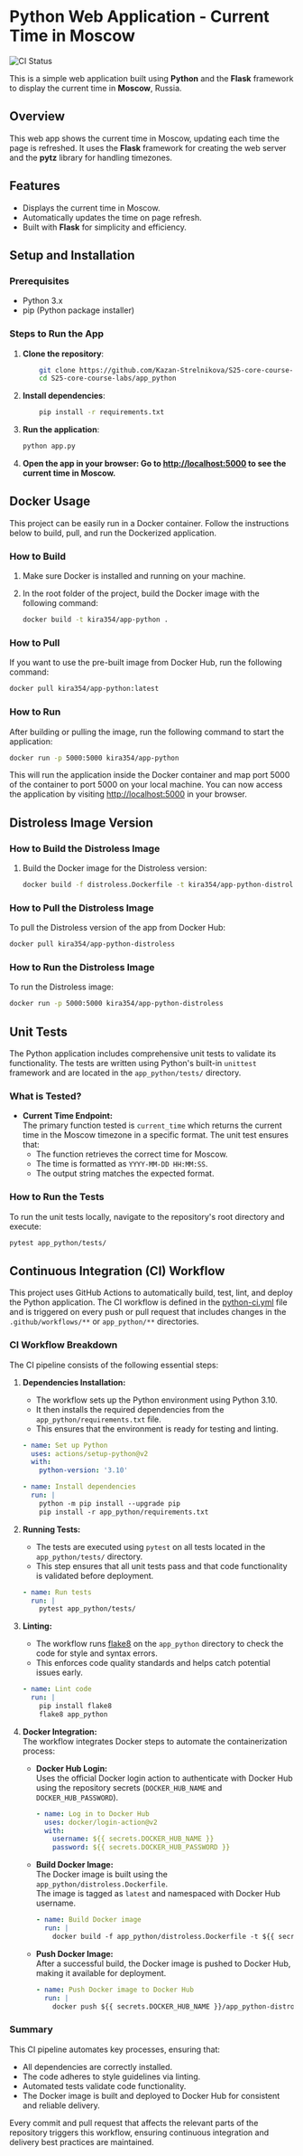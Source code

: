 # Python Web Application - Current Time in Moscow

![CI Status](https://github.com/Kazan-Strelnikova/S25-core-course-labs/actions/workflows/python-ci.yml/badge.svg)

This is a simple web application built using **Python** and the **Flask** framework to display the current time in **Moscow**, Russia.

## Overview

This web app shows the current time in Moscow, updating each time the page is refreshed. It uses the **Flask** framework for creating the web server and the **pytz** library for handling timezones.

## Features

- Displays the current time in Moscow.
- Automatically updates the time on page refresh.
- Built with **Flask** for simplicity and efficiency.

## Setup and Installation

### Prerequisites

- Python 3.x
- pip (Python package installer)

### Steps to Run the App

1. **Clone the repository**:

    ```bash
        git clone https://github.com/Kazan-Strelnikova/S25-core-course-labs.git
        cd S25-core-course-labs/app_python
    ```

2. **Install dependencies**:

    ```bash
        pip install -r requirements.txt
    ```

3. **Run the application**:

    ```bash
    python app.py
    ```

4. **Open the app in your browser: Go to <http://localhost:5000> to see the current time in Moscow.**

## Docker Usage

This project can be easily run in a Docker container. Follow the instructions below to build, pull, and run the Dockerized application.

### How to Build

1. Make sure Docker is installed and running on your machine.

2. In the root folder of the project, build the Docker image with the following command:

   ```bash
   docker build -t kira354/app-python .
   ```

### How to Pull

If you want to use the pre-built image from Docker Hub, run the following command:

```bash
docker pull kira354/app-python:latest
```

### How to Run

After building or pulling the image, run the following command to start the application:

```bash
docker run -p 5000:5000 kira354/app-python
```

This will run the application inside the Docker container and map port 5000 of the container to port 5000 on your local machine. You can now access the application by visiting [http://localhost:5000](http://localhost:5000) in your browser.

## **Distroless Image Version**

### **How to Build the Distroless Image**

1. Build the Docker image for the Distroless version:

   ```bash
   docker build -f distroless.Dockerfile -t kira354/app-python-distroless .
   ```

### **How to Pull the Distroless Image**

To pull the Distroless version of the app from Docker Hub:

```bash
docker pull kira354/app-python-distroless
```

### **How to Run the Distroless Image**

To run the Distroless image:

```bash
docker run -p 5000:5000 kira354/app-python-distroless
```

## Unit Tests

The Python application includes comprehensive unit tests to validate its functionality. The tests are written using Python's built-in `unittest` framework and are located in the `app_python/tests/` directory.

### What is Tested?

- **Current Time Endpoint:**  
  The primary function tested is `current_time` which returns the current time in the Moscow timezone in a specific format. The unit test ensures that:
  - The function retrieves the correct time for Moscow.
  - The time is formatted as `YYYY-MM-DD HH:MM:SS`.
  - The output string matches the expected format.

### How to Run the Tests

To run the unit tests locally, navigate to the repository's root directory and execute:

```bash
pytest app_python/tests/
```

## Continuous Integration (CI) Workflow

This project uses GitHub Actions to automatically build, test, lint, and deploy the Python application. The CI workflow is defined in the [python-ci.yml](.github/workflows/python-ci.yml) file and is triggered on every push or pull request that includes changes in the `.github/workflows/**` or `app_python/**` directories.

### CI Workflow Breakdown

The CI pipeline consists of the following essential steps:


1. **Dependencies Installation:**  
   - The workflow sets up the Python environment using Python 3.10.
   - It then installs the required dependencies from the `app_python/requirements.txt` file.
   - This ensures that the environment is ready for testing and linting.

   ```yaml
   - name: Set up Python
     uses: actions/setup-python@v2
     with:
       python-version: '3.10'

   - name: Install dependencies
     run: |
       python -m pip install --upgrade pip
       pip install -r app_python/requirements.txt
   ```

2. **Running Tests:**  
   - The tests are executed using `pytest` on all tests located in the `app_python/tests/` directory.
   - This step ensures that all unit tests pass and that code functionality is validated before deployment.

   ```yaml
   - name: Run tests
     run: |
       pytest app_python/tests/
   ```

3. **Linting:**  
   - The workflow runs [flake8](https://flake8.pycqa.org/en/latest/) on the `app_python` directory to check the code for style and syntax errors.
   - This enforces code quality standards and helps catch potential issues early.

   ```yaml
   - name: Lint code
     run: |
       pip install flake8
       flake8 app_python
   ```

4. **Docker Integration:**  
   The workflow integrates Docker steps to automate the containerization process:

   - **Docker Hub Login:**  
     Uses the official Docker login action to authenticate with Docker Hub using the repository secrets (`DOCKER_HUB_NAME` and `DOCKER_HUB_PASSWORD`).

     ```yaml
     - name: Log in to Docker Hub
       uses: docker/login-action@v2
       with:
         username: ${{ secrets.DOCKER_HUB_NAME }}
         password: ${{ secrets.DOCKER_HUB_PASSWORD }}
     ```

   - **Build Docker Image:**  
     The Docker image is built using the `app_python/distroless.Dockerfile`.  
     The image is tagged as `latest` and namespaced with Docker Hub username.

     ```yaml
     - name: Build Docker image
       run: |
         docker build -f app_python/distroless.Dockerfile -t ${{ secrets.DOCKER_HUB_NAME }}/app_python-distroless:latest ./app_python
     ```

   - **Push Docker Image:**  
     After a successful build, the Docker image is pushed to Docker Hub, making it available for deployment.

     ```yaml
     - name: Push Docker image to Docker Hub
       run: |
         docker push ${{ secrets.DOCKER_HUB_NAME }}/app_python-distroless:latest
     ```

### Summary

This CI pipeline automates key processes, ensuring that:

- All dependencies are correctly installed.
- The code adheres to style guidelines via linting.
- Automated tests validate code functionality.
- The Docker image is built and deployed to Docker Hub for consistent and reliable delivery.

Every commit and pull request that affects the relevant parts of the repository triggers this workflow, ensuring continuous integration and delivery best practices are maintained.

